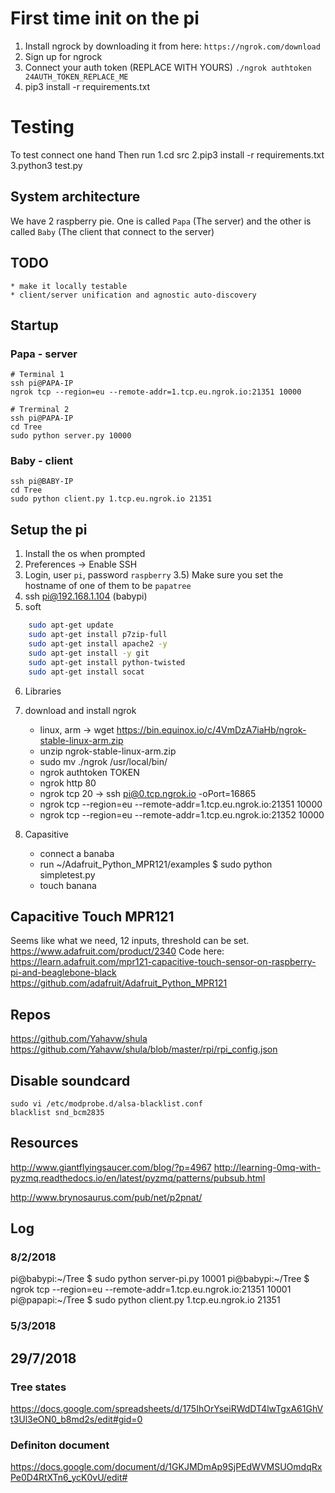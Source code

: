 
# First time init on the pi
1. Install ngrock by downloading it from here:
`https://ngrok.com/download`
2. Sign up for ngrock
3. Connect your auth token (REPLACE WITH YOURS)
`./ngrok authtoken 24AUTH_TOKEN_REPLACE_ME`
4. pip3 install -r requirements.txt

# Testing
To test connect one hand
Then run
1.cd src
2.pip3 install -r requirements.txt
3.python3 test.py 

## System architecture
We have 2 raspberry pie. One is called `Papa` (The server) and 
the other is called `Baby` (The client that connect to the server)

## TODO
	* make it locally testable
	* client/server unification and agnostic auto-discovery
	 

## Startup
### Papa - server
```
# Terminal 1
ssh pi@PAPA-IP
ngrok tcp --region=eu --remote-addr=1.tcp.eu.ngrok.io:21351 10000

# Trerminal 2
ssh pi@PAPA-IP
cd Tree
sudo python server.py 10000
```

### Baby - client
```
ssh pi@BABY-IP
cd Tree
sudo python client.py 1.tcp.eu.ngrok.io 21351
```

## Setup the pi
1) Install the os when prompted
2) Preferences -> Enable SSH
3) Login, user `pi`, password `raspberry`
3.5) Make sure you set the hostname of one of them to be `papatree` 
4) ssh pi@192.168.1.104 (babypi)
5) soft
```bash
	sudo apt-get update 
	sudo apt-get install p7zip-full 
	sudo apt-get install apache2 -y 
	sudo apt-get install -y git 
	sudo apt-get install python-twisted 
	sudo apt-get install socat 
```
6) Libraries
	
7) download and install ngrok
	* linux, arm -> wget https://bin.equinox.io/c/4VmDzA7iaHb/ngrok-stable-linux-arm.zip
	* unzip ngrok-stable-linux-arm.zip
	* sudo mv ./ngrok /usr/local/bin/
	* ngrok authtoken TOKEN
	* ngrok http 80
	* ngrok tcp 20 -> ssh pi@0.tcp.ngrok.io -oPort=16865
	* ngrok tcp --region=eu --remote-addr=1.tcp.eu.ngrok.io:21351 10000
	* ngrok tcp --region=eu --remote-addr=1.tcp.eu.ngrok.io:21352 10000

8) Capasitive
	* connect a banaba
	* run ~/Adafruit_Python_MPR121/examples $ sudo python simpletest.py
	* touch banana

## Capacitive Touch MPR121
Seems like what we need, 12 inputs, threshold can be set.
https://www.adafruit.com/product/2340
Code here:
https://learn.adafruit.com/mpr121-capacitive-touch-sensor-on-raspberry-pi-and-beaglebone-black
https://github.com/adafruit/Adafruit_Python_MPR121


## Repos
https://github.com/Yahavw/shula
https://github.com/Yahavw/shula/blob/master/rpi/rpi_config.json

## Disable soundcard
```
sudo vi /etc/modprobe.d/alsa-blacklist.conf
blacklist snd_bcm2835
```

## Resources
http://www.giantflyingsaucer.com/blog/?p=4967
http://learning-0mq-with-pyzmq.readthedocs.io/en/latest/pyzmq/patterns/pubsub.html

http://www.brynosaurus.com/pub/net/p2pnat/


## Log
### 8/2/2018
pi@babypi:~/Tree $ sudo python server-pi.py 10001
pi@babypi:~/Tree $ ngrok tcp --region=eu --remote-addr=1.tcp.eu.ngrok.io:21351 10001
pi@papapi:~/Tree $ sudo python client.py 1.tcp.eu.ngrok.io 21351

### 5/3/2018

## 29/7/2018
### Tree states
https://docs.google.com/spreadsheets/d/175IhOrYseiRWdDT4lwTgxA61GhVt3Ul3eON0_b8md2s/edit#gid=0

### Definiton document
https://docs.google.com/document/d/1GKJMDmAp9SjPEdWVMSUOmdqRxPe0D4RtXTn6_ycK0vU/edit#
